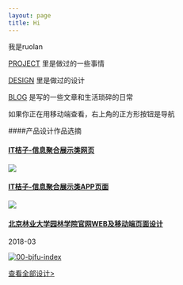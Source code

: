 ```yaml
---
layout: page
title: Hi
---
```

我是ruolan

[PROJECT](https://ruolan.github.io/project/) 里是做过的一些事情

[DESIGN](https://ruolan.github.io/design/) 里是做过的设计

[BLOG](https://ruolan.github.io/blog/) 是写的一些文章和生活琐碎的日常

如果你正在用移动端查看，右上角的正方形按钮是导航


####产品设计作品选摘

>
#### [IT桔子-信息聚合展示类网页](https://ruolan.github.io/design/2015/11/10/itjuzi-website-design.html)

[![](https://i.imgur.com/lK0rZxc.jpg)](https://ruolan.github.io/design/2015/11/10/itjuzi-website-design.html)

>
#### [IT桔子-信息聚合展示类APP页面](https://ruolan.github.io/design/2017/09/10/itjuzi-app-design.html/)

[![](https://i.imgur.com/E00NQWS.jpg)](https://ruolan.github.io/design/2017/09/10/itjuzi-app-design.html/)
>
#### [北京林业大学园林学院官网WEB及移动端页面设计](https://ruolan.github.io/design/2018/03/26/beijing-forestry-university-la-school-website-design.hmtl/)
2018-03

[![00-bjfu-index](https://i.imgur.com/s7StYqk.jpg)](https://ruolan.github.io/design/2018/03/26/beijing-forestry-university-la-school-website-design.hmtl/)


[查看全部设计>](https://ruolan.github.io/design/)

